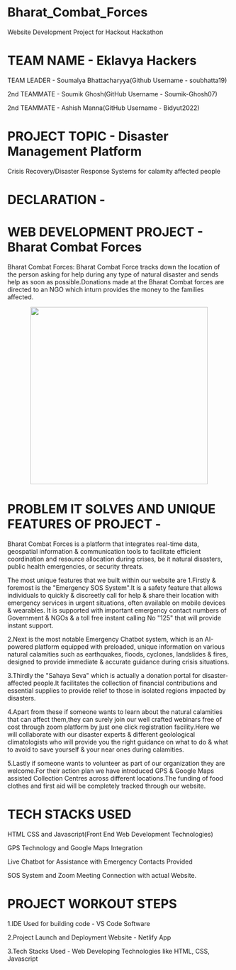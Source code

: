 # Bharat_Combat_Forces

Website Development Project for Hackout Hackathon
 
# TEAM NAME - Eklavya Hackers

TEAM LEADER - Soumalya Bhattacharyya(Github Username - soubhatta19)

2nd TEAMMATE - Soumik Ghosh(GitHub Username - Soumik-Ghosh07)

2nd TEAMMATE - Ashish Manna(GitHub Username - Bidyut2022)

# PROJECT TOPIC - Disaster Management Platform

Crisis Recovery/Disaster Response Systems for calamity affected people

# DECLARATION -

# WEB DEVELOPMENT PROJECT - Bharat Combat Forces

Bharat Combat Forces: Bharat Combat Force tracks down the location of the person asking for help during any type of natural disaster and sends help as soon as possible.Donations made at the Bharat Combat forces are directed to an NGO which inturn provides the money to the families affected.

<p align="center">
  <img width="400" height="400" src="https://github.com/soucharya19/Bharat_Combat_Forces/assets/145778953/bb43f3c7-c08e-4bcf-aa49-97fc71b24c74">
</p>

# PROBLEM IT SOLVES AND UNIQUE FEATURES OF PROJECT -

Bharat Combat Forces is a platform that integrates real-time data, geospatial information & communication tools to facilitate efficient coordination and resource allocation during crises, be it natural disasters, public health emergencies, or security threats.

The most unique features that we built within our website are
1.Firstly & foremost is the "Emergency SOS System".It is a safety feature that allows individuals to quickly & discreetly call for help & share their location with emergency services in urgent situations, often available on mobile devices & wearables.
It is supported with important emergency contact numbers of Government & NGOs & a toll free instant calling No "125" that will provide instant support.

2.Next is the most notable Emergency Chatbot system, which is an AI-powered platform equipped with preloaded, unique information on various natural calamities such as earthquakes, floods, cyclones, landslides & fires, designed to provide immediate & accurate guidance during crisis situations.

3.Thirdly the "Sahaya Seva" which is actually a donation portal for disaster-affected people.It facilitates the collection of financial contributions and essential supplies to provide relief to those in isolated regions impacted by disasters.

4.Apart from these if someone wants to learn about the natural calamities that can affect them,they can surely join our well crafted webinars free of cost through zoom platform by just one click registration facility.Here we will collaborate with our disaster experts & different geolological climatologists who will provide you the right guidance on what to do & what to avoid to save yourself & your near ones during calamities.

5.Lastly if someone wants to volunteer as part of our organization they are welcome.For their action plan we have introduced GPS & Google Maps assisted Collection Centres across different locations.The funding of food clothes and first aid will be completely tracked through our website.

# TECH STACKS USED

HTML CSS and Javascript(Front End Web Development Technologies)

GPS Technology and Google Maps Integration

Live Chatbot for Assistance with Emergency Contacts Provided 

SOS System and Zoom Meeting Connection with actual Website.

# PROJECT WORKOUT STEPS

1.IDE Used for building code - VS Code Software

2.Project Launch and Deployment Website - Netlify App

3.Tech Stacks Used - Web Developing Technologies like HTML, CSS, Javascript
